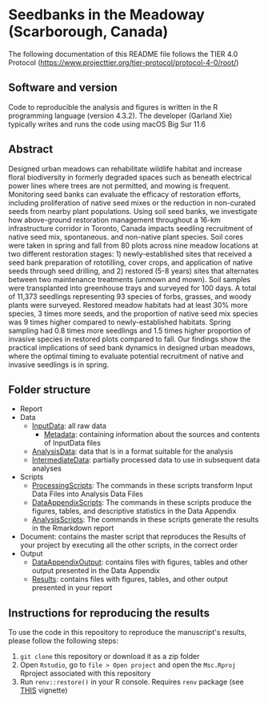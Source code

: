 # Seedbanks in the Meadoway (Scarborough, Canada)

The following documentation of this README file follows the TIER 4.0 Protocol (https://www.projecttier.org/tier-protocol/protocol-4-0/root/)

## Software and version

Code to reproducible the analysis and figures is written in the R programming language (version 4.3.2). 
The developer (Garland Xie) typically writes and runs the code using macOS Big Sur 11.6

## Abstract 

Designed urban meadows can rehabilitate wildlife habitat and increase floral biodiversity in formerly degraded spaces such as beneath electrical power lines where trees are not permitted, and mowing is frequent. Monitoring seed banks can evaluate the efficacy of restoration efforts, including proliferation of native seed mixes or the reduction in non-curated seeds from nearby plant populations. Using soil seed banks, we investigate how above-ground restoration management throughout a 16-km infrastructure corridor in Toronto, Canada impacts seedling recruitment of native seed mix, spontaneous. and non-native plant species. Soil cores were taken in spring and fall from 80 plots across nine meadow locations at two different restoration stages: 1) newly-established sites that received a seed bank preparation of rototilling, cover crops, and application of native seeds through seed drilling, and 2) restored (5-8 years) sites that alternates between two maintenance treatments (unmown and mown). Soil samples were transplanted into greenhouse trays and surveyed for 100 days. A total of 11,373 seedlings representing 93 species of forbs, grasses, and woody plants were surveyed. Restored meadow habitats had at least 30% more species, 3 times more seeds, and the proportion of native seed mix species was 9 times higher compared to newly-established habitats. Spring sampling had 0.8 times more seedlings and 1.5 times higher proportion of invasive species in restored plots compared to fall. Our findings show the practical implications of seed bank dynamics in designed urban meadows, where the optimal timing to evaluate potential recruitment of native and invasive seedlings is in spring.

## Folder structure 

- Report
- Data
  - [InputData](data/input_data): all raw data 
    - [Metadata](data/input_data/metadata): containing information about the sources and contents of InputData files
  - [AnalysisData](data/analysis_data): data that is in a format suitable for the analysis   
  - [IntermediateData](data/intermediate_data): partially processed data to use in subsequent data analyses
- Scripts
  - [ProcessingScripts](scripts/processing_scripts): The commands in these scripts transform Input Data Files into Analysis Data Files
  - [DataAppendixScripts](scripts/data_appendix_scripts): The commands in these scripts produce the figures, tables, and descriptive statistics in the Data Appendix
  - [AnalysisScripts](scripts/analysis_scripts): The commands in these scripts generate the results in the Rmarkdown report
- Document: contains the master script that reproduces the Results of your project by executing all the other scripts, in the correct order
- Output
  -  [DataAppendixOutput](output/data_appendix_output): contains files with figures, tables and other output presented in the Data Appendix
  -  [Results](output/results): contains files with figures, tables, and other output presented in your report

## Instructions for reproducing the results

To use the code in this repository to reproduce the manuscript's results,
please follow the following steps:
1. `git clone` this repository or download it as a zip folder
2. Open `Rstudio`, go to `file > Open project` and open the `Msc.Rproj`
Rproject associated with this repository
3. Run `renv::restore()` in your R console. Requires `renv` package (see [THIS](https://rstudio.github.io/renv/articles/renv.html) vignette)

